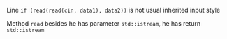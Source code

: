 Line `if (read(read(cin, data1), data2))` is not usual inherited input style

Method `read` besides he has parameter `std::istream`, he has return `std::istream`

